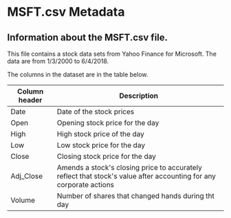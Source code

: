 # MSFT.csv Metadata

## Information about the MSFT.csv file.

This file contains a stock data sets from Yahoo Finance for Microsoft.
The data are from 1/3/2000 to 6/4/2018.


The columns in the dataset are in the table below.

Column header | Description
--------------|------------
Date | Date of the stock prices
Open | Opening stock price for the day
High | High stock price of the day 
Low | Low stock price for the day
Close | Closing stock price for the day
Adj_Close | Amends a stock's closing price to accurately reflect that stock's value after accounting for any corporate actions
Volume| Number of shares that changed hands during tht day
